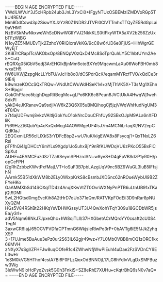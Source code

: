 -----BEGIN AGE ENCRYPTED FILE-----
YWdlLWVuY3J5cHRpb24ub3JnL3YxCi0+IFgyNTUxOSBEMzlZMDVoRGp5TkU4REMw
Mm9DdCswd3p2SiswYXJzYzR0Z1NDR2JTVFI0ClVTTmhxTTQyZE5RdGpLai9aVHM1
NzBVSkMwNkxweWhScDNwWGlIYVJ2NkkKLS0tIFkyWTA5aXV2b256ZzUxbTFzWjBG
N1oyZE5NMUEvTjk2ZzhxY0RIQlcraVkKG/9cC8w6rUD6e0FjUS+HIhWgrGEWyEjT
2Ki87rCRaplTc/AKObxOp/8ENQpV0zQxD4Mc8SoTprQuhLY5C1hbtUYm2Ae5+CuQ
rEQRXg05iGbV5qdj3ArEHGlkBjnMm6otoBXYe9MqcwmLaXu06WoFBH0mb8wxaEH5
fW6UXWjZzpgNcLLYbTU/vJcHb8o0/dCSPdrQcK/eqamMYRcfFVO/xQdCe3r9IE4j
k8wmzeKOCcSQxTRQw+VNdUtCWuWdHSeK1vl+zMjThVK5X+T3sMg1XEhnS+IRpgrr
GokOhP/aeo5bjghDqpRltBegMc+gLPo6KK6c8Peun8JVCtUkA4HwqWj1weh8dkPI
yAkD4eJKRanevQa9sdjIVW6kZ3Q6X05uBMQihegCj5jzjVWqWhHudNgUM3eT0/Dv
x7t4ajUDFwmj8vkzVAItIjGbkYuO1okNrcDouCFhfUy92SBxOJpM9ALa6nXFDliK
P/69HzZt6QubYp4cKxQxMcgf4AOWMgeUF4lsJ7m4MCNiLrtaqXI/NV2epCQdKIaJ
2EQCxmiLR56cILlXkS3rYDFcBbp2+wU7iuK/klgEWA8x8Fsycqj1+QxTNxLZ6Rsi
pTFfhQi4lgDHCcY6mYLs9Xgdp1Jo5uhxBjY9nRfKUWDqVU6zPKoO55BxFlCSpXut
AUHEx4EAMCFuzdSzTZa9SeymSPHzrdSN+w9ye8+D4gFpVBSdzP1yR0H/popCeFPH
i2gRhZzbbzKWvtPxfMajLVT+IoSuF3B7pbLAzgUqV9nc5BZ9WuGL3luB5IFfsjhN
AArnk55B51dXkWM8b2ELy0WixpKrkS8cBsmbJXDSnc62nROueWybUl9B2ZFYeHKo
GaAMMXbSd14SOXqlTD4z4AnqXKwVtZT0OvnWXNyPnPTR6uLtnUB91xTKajQt9DMI
5wL2HGtsd0mgEvcKih8A2tHrD7oUo371eQm/RATVKpFOdEii3D9nRar8pNUXyQZM
HGs5V84RShBt22HKqYsVDHWGssyUT3U4QwXohYFqY309u18GCDbWR5jsEa/y3rI+
adV5Nqm68NkJ7JpxeQhc+hW8qiTLll/37HXGbetACrMQroYY0csaft2cU0S4TegN
3axwCR6IajJ65OCVPVDfaCPTmnG6WkjsleRlwPo3rP+0bAVTg6iE5fJJkZyhqX5P
3+17UJme5BuAue3ePz0ur2S63IL62gjr49wz+Y7L0MbOVBB8mCQ1zORC1kx66MVH
zNXyX7sSgl/ZFHFJw8uqOOfeR1c4ZWhwNfjWwPiEuhl4uDae2FzSVDnCY6EL3wHr
1eSM0kVG5HThof4cstA7Bl6F0FLzQoxOdBNNOjL17LG6hYdIvVLgDxSMFBuzw3Wg
3leWwN9loHdPyqZvsk5G0h3FnkiS+SZ8eRhE7XUHu+cKqtrBhQ6sN0v7aQ==
-----END AGE ENCRYPTED FILE-----
